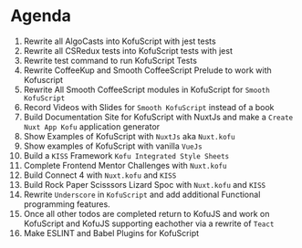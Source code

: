# Agenda

1. Rewrite all AlgoCasts into KofuScript with jest tests
1. Rewrite all CSRedux tests into KofuScript tests with jest
1. Rewrite test command to run KofuScript Tests
1. Rewrite CoffeeKup and Smooth CoffeeScript Prelude to work with Kofuscript
1. Rewrite All Smooth CoffeeScript modules in KofuScript for `Smooth KofuScript`
1. Record Videos with Slides for `Smooth KofuScript` instead of a book
1. Build Documentation Site for KofuScript with NuxtJs and make a `Create Nuxt App Kofu` application generator
1. Show Examples of KofuScript  with `NuxtJs` aka `Nuxt.kofu`
1. Show examples of KofuScript with vanilla `VueJs`
1. Build a `KISS` Framework `Kofu Integrated Style Sheets`
1. Complete Frontend Mentor Challenges with `Nuxt.kofu`
1. Build Connect 4 with `Nuxt.kofu` and `KISS`
1. Build Rock Paper Scisssors Lizard Spoc with `Nuxt.kofu` and `KISS`
1. Rewrite `Underscore` in `KofuScript` and add additional Functional programming features.
1. Once all other todos are completed return to KofuJS and work on KofuScript and KofuJS supporting eachother via a rewrite of `Teact`
1. Make ESLINT and Babel Plugins for KofuScript
